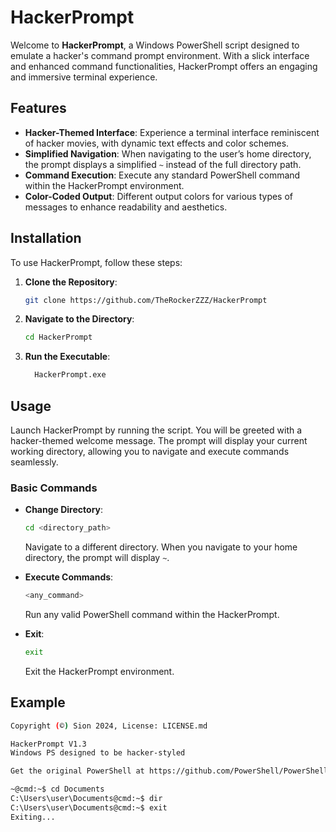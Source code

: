 # HackerPrompt

Welcome to **HackerPrompt**, a Windows PowerShell script designed to emulate a hacker's command prompt environment. With a slick interface and enhanced command functionalities, HackerPrompt offers an engaging and immersive terminal experience.

## Features

- **Hacker-Themed Interface**: Experience a terminal interface reminiscent of hacker movies, with dynamic text effects and color schemes.
- **Simplified Navigation**: When navigating to the user’s home directory, the prompt displays a simplified `~` instead of the full directory path.
- **Command Execution**: Execute any standard PowerShell command within the HackerPrompt environment.
- **Color-Coded Output**: Different output colors for various types of messages to enhance readability and aesthetics.

## Installation

To use HackerPrompt, follow these steps:

1. **Clone the Repository**:
    ```sh
    git clone https://github.com/TheRockerZZZ/HackerPrompt
    ```

2. **Navigate to the Directory**:
    ```sh
    cd HackerPrompt
    ```

3. **Run the Executable**:
    ```sh
      HackerPrompt.exe
    ```

## Usage

Launch HackerPrompt by running the script. You will be greeted with a hacker-themed welcome message. The prompt will display your current working directory, allowing you to navigate and execute commands seamlessly.

### Basic Commands

- **Change Directory**:
    ```sh
    cd <directory_path>
    ```
    Navigate to a different directory. When you navigate to your home directory, the prompt will display `~`.

- **Execute Commands**:
    ```sh
    <any_command>
    ```
    Run any valid PowerShell command within the HackerPrompt.

- **Exit**:
    ```sh
    exit
    ```
    Exit the HackerPrompt environment.

## Example

```sh
Copyright (©) Sion 2024, License: LICENSE.md

HackerPrompt V1.3
Windows PS designed to be hacker-styled

Get the original PowerShell at https://github.com/PowerShell/PowerShell/releases/tag/v7.4.2

~@cmd:~$ cd Documents
C:\Users\user\Documents@cmd:~$ dir
C:\Users\user\Documents@cmd:~$ exit
Exiting...
